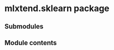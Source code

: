mlxtend.sklearn package
=======================

Submodules
----------

Module contents
---------------
